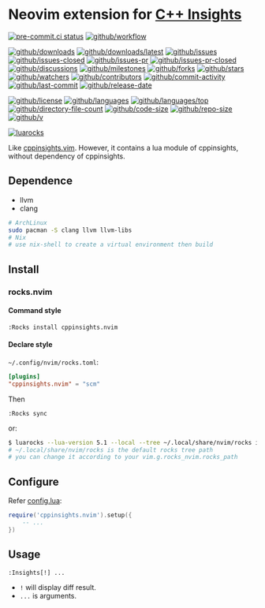 # Neovim extension for [C++ Insights](https://github.com/andreasfertig/cppinsights)

[![pre-commit.ci status](https://results.pre-commit.ci/badge/github/Freed-Wu/cppinsights.nvim/main.svg)](https://results.pre-commit.ci/latest/github/Freed-Wu/cppinsights.nvim/main)
[![github/workflow](https://github.com/Freed-Wu/cppinsights.nvim/actions/workflows/main.yml/badge.svg)](https://github.com/Freed-Wu/cppinsights.nvim/actions)

[![github/downloads](https://shields.io/github/downloads/Freed-Wu/cppinsights.nvim/total)](https://github.com/Freed-Wu/cppinsights.nvim/releases)
[![github/downloads/latest](https://shields.io/github/downloads/Freed-Wu/cppinsights.nvim/latest/total)](https://github.com/Freed-Wu/cppinsights.nvim/releases/latest)
[![github/issues](https://shields.io/github/issues/Freed-Wu/cppinsights.nvim)](https://github.com/Freed-Wu/cppinsights.nvim/issues)
[![github/issues-closed](https://shields.io/github/issues-closed/Freed-Wu/cppinsights.nvim)](https://github.com/Freed-Wu/cppinsights.nvim/issues?q=is%3Aissue+is%3Aclosed)
[![github/issues-pr](https://shields.io/github/issues-pr/Freed-Wu/cppinsights.nvim)](https://github.com/Freed-Wu/cppinsights.nvim/pulls)
[![github/issues-pr-closed](https://shields.io/github/issues-pr-closed/Freed-Wu/cppinsights.nvim)](https://github.com/Freed-Wu/cppinsights.nvim/pulls?q=is%3Apr+is%3Aclosed)
[![github/discussions](https://shields.io/github/discussions/Freed-Wu/cppinsights.nvim)](https://github.com/Freed-Wu/cppinsights.nvim/discussions)
[![github/milestones](https://shields.io/github/milestones/all/Freed-Wu/cppinsights.nvim)](https://github.com/Freed-Wu/cppinsights.nvim/milestones)
[![github/forks](https://shields.io/github/forks/Freed-Wu/cppinsights.nvim)](https://github.com/Freed-Wu/cppinsights.nvim/network/members)
[![github/stars](https://shields.io/github/stars/Freed-Wu/cppinsights.nvim)](https://github.com/Freed-Wu/cppinsights.nvim/stargazers)
[![github/watchers](https://shields.io/github/watchers/Freed-Wu/cppinsights.nvim)](https://github.com/Freed-Wu/cppinsights.nvim/watchers)
[![github/contributors](https://shields.io/github/contributors/Freed-Wu/cppinsights.nvim)](https://github.com/Freed-Wu/cppinsights.nvim/graphs/contributors)
[![github/commit-activity](https://shields.io/github/commit-activity/w/Freed-Wu/cppinsights.nvim)](https://github.com/Freed-Wu/cppinsights.nvim/graphs/commit-activity)
[![github/last-commit](https://shields.io/github/last-commit/Freed-Wu/cppinsights.nvim)](https://github.com/Freed-Wu/cppinsights.nvim/commits)
[![github/release-date](https://shields.io/github/release-date/Freed-Wu/cppinsights.nvim)](https://github.com/Freed-Wu/cppinsights.nvim/releases/latest)

[![github/license](https://shields.io/github/license/Freed-Wu/cppinsights.nvim)](https://github.com/Freed-Wu/cppinsights.nvim/blob/main/LICENSE)
[![github/languages](https://shields.io/github/languages/count/Freed-Wu/cppinsights.nvim)](https://github.com/Freed-Wu/cppinsights.nvim)
[![github/languages/top](https://shields.io/github/languages/top/Freed-Wu/cppinsights.nvim)](https://github.com/Freed-Wu/cppinsights.nvim)
[![github/directory-file-count](https://shields.io/github/directory-file-count/Freed-Wu/cppinsights.nvim)](https://github.com/Freed-Wu/cppinsights.nvim)
[![github/code-size](https://shields.io/github/languages/code-size/Freed-Wu/cppinsights.nvim)](https://github.com/Freed-Wu/cppinsights.nvim)
[![github/repo-size](https://shields.io/github/repo-size/Freed-Wu/cppinsights.nvim)](https://github.com/Freed-Wu/cppinsights.nvim)
[![github/v](https://shields.io/github/v/release/Freed-Wu/cppinsights.nvim)](https://github.com/Freed-Wu/cppinsights.nvim)

[![luarocks](https://img.shields.io/luarocks/v/Freed-Wu/cppinsights.nvim)](https://luarocks.org/modules/Freed-Wu/cppinsights.nvim)

Like [cppinsights.vim](https://github.com/Freed-Wu/cppinsights.vim).
However, it contains a lua module of cppinsights, without dependency of
cppinsights.

## Dependence

- llvm
- clang

```sh
# ArchLinux
sudo pacman -S clang llvm llvm-libs
# Nix
# use nix-shell to create a virtual environment then build
```

## Install

### rocks.nvim

#### Command style

```vim
:Rocks install cppinsights.nvim
```

#### Declare style

`~/.config/nvim/rocks.toml`:

```toml
[plugins]
"cppinsights.nvim" = "scm"
```

Then

```vim
:Rocks sync
```

or:

```sh
$ luarocks --lua-version 5.1 --local --tree ~/.local/share/nvim/rocks install cppinsights.nvim
# ~/.local/share/nvim/rocks is the default rocks tree path
# you can change it according to your vim.g.rocks_nvim.rocks_path
```

## Configure

Refer [config.lua](lua/cppinsights/config.lua):

```lua
require('cppinsights.nvim').setup({
    -- ...
})
```

## Usage

```vim
:Insights[!] ...
```

- `!` will display diff result.
- `...` is arguments.
